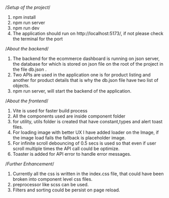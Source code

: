 /*Setup of the project*/
1. npm install
2. npm run server
3. npm run dev
4. The application should run on http://localhost:5173/, if not please check the terminal for the port


/*About the backend*/
1. The backend for the ecommerce dashboard is running on json server, the database for which is stored on json file on the root of the project in the file db.json .
2. Two APIs are used in the application one is for product listing and another for product details that is why the db.json file have two list of objects.
3. npm run server, will start the backend of the application. 

/*About the frontend*/
1. Vite is used for faster build process
2. All the components used are inside component folder
3. for utility, utils folder is created that have constant,types and alert toast files.
4. For loading image with better UX I have added loader on the Image, if the image load fails the fallback is placeholder image.
5. For infinite scroll debouncing of 0.5 secs is used so that even if user scroll multiple times the API call could be optimize.
6. Toaster is added for API error to handle error messages.

/*Further Enhancement*/
1. Currently all the css is written in the index.css file, that could have been broken into component level css files.
2. preprocessor like scss can be used.
3. Filters and sorting could be persist on page reload.
